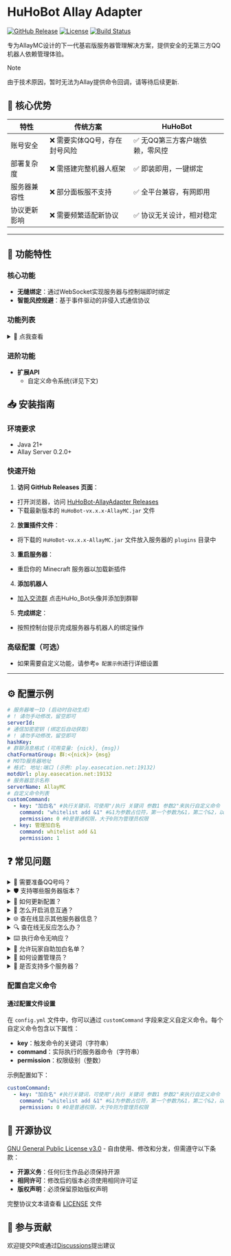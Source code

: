 # HuHoBot Allay Adapter

[![GitHub Release](https://img.shields.io/github/v/release/HuHoBot/AllayMCAdapter?style=for-the-badge)](https://github.com/HuHoBot/SpigotAdapter/releases)
[![License](https://img.shields.io/github/license/HuHoBot/AllayMCAdapter?style=for-the-badge)](https://github.com/HuHoBot/SpigotAdapter/blob/main/LICENSE)
[![Build Status](https://img.shields.io/github/actions/workflow/status/HuHoBot/AllayMCAdapter/build.yml?style=for-the-badge)](https://github.com/HuHoBot/SpigotAdapter/actions)

专为AllayMC设计的下一代基岩版服务器管理解决方案，提供安全的无第三方QQ机器人依赖管理体验。

> [!NOTE]  
> 由于技术原因，暂时无法为Allay提供命令回调，请等待后续更新.
> 
## 🌟 核心优势

| 特性     | 传统方案             | HuHoBot           |
|--------|------------------|-------------------|
| 账号安全   | ❌ 需要实体QQ号，存在封号风险 | ✅ 无QQ第三方客户端依赖，零风控 |
| 部署复杂度  | ❌ 需搭建完整机器人框架     | ✅ 即装即用，一键绑定       |
| 服务器兼容性 | ❌ 部分面板服不支持       | ✅ 全平台兼容，有网即用      |
| 协议更新影响 | ❌ 需要频繁适配新协议      | ✅ 协议无关设计，相对稳定     |
****
## 🚀 功能特性

### 核心功能

- **无缝绑定**：通过WebSocket实现服务器与控制端即时绑定
- **智能风控规避**：基于事件驱动的非侵入式通信协议

### 功能列表

<details>
<summary>📜 点我查看</summary>

| 命令     | 描述             |
|--------|----------------|
| /添加白名单 | 向服务器内添加一个白名单   |
| /删除白名单 | 向服务器内删除一个白名单   |
| /绑定    | 绑定服务器          |
| /设置名称  | 设置自己在本群群服互通的名称 |
| /发信息   | 群服互通向服务器内发送消息  |
| /执行命令  | 向服务器发送执行命令的请求  |
| /查白名单  | 查询服务器内置白名单     |
| /查在线   | 查询服务器在线名单      |
| /在线服务器 | 查询在线服务器        |
| /执行    | 执行自定义指令        |
| /管理员执行 | 以管理员身份运行自定义内容  |

</details>

### 进阶功能

- **扩展API**
    - 自定义命令系统(详见下文)

## 📥 安装指南

### 环境要求

- Java 21+
- Allay Server 0.2.0+

### 快速开始

1. **访问 GitHub Releases 页面**：
- 打开浏览器，访问 [HuHoBot-AllayAdapter Releases](https://github.com/HuHoBot/AllayMCAdapter/releases)
- 下载最新版本的 `HuHoBot-vx.x.x-AllayMC.jar` 文件

2. **放置插件文件**：
- 将下载的 `HuHoBot-vx.x.x-AllayMC.jar` 文件放入服务器的 `plugins` 目录中

3. **重启服务器**：
- 重启你的 Minecraft 服务器以加载新插件

4. **添加机器人**
- [加入交流群](http://qm.qq.com/cgi-bin/qm/qr?_wv=1027&k=N6tVRxGR8sDwYHBx9YgAhkqRTp1gseyk&authKey=M7Fd3Op6nHjXjSXefBtHBPqIq2wtX8AfufZor9DrfRrJkhyS2rohkt7iuOSwbtn8&noverify=0&group_code=1005746321) 点击HuHo_Bot头像并添加到群聊

5. **完成绑定**：
- 按照控制台提示完成服务器与机器人的绑定操作

### 高级配置（可选）

- 如果需要自定义功能，请参考`⚙️ 配置示例`进行详细设置

---

## ⚙️ 配置示例

```yaml
# 服务器唯一ID (启动时自动生成)
# ! 请勿手动修改，留空即可
serverId: 
# 通信加密密钥 (绑定后自动获取)
# ! 请勿手动修改，留空即可
hashKey: 
# 群聊消息格式 (可用变量: {nick}, {msg})
chatFormatGroup: 群:<{nick}> {msg}
# MOTD服务器地址
# 格式: 地址:端口 (示例: play.easecation.net:19132)
motdUrl: play.easecation.net:19132
# 服务器显示名称
serverName: AllayMC
# 自定义命令列表
customCommand:
  - key: "加白名" #执行关键词，可使用"/执行 关键词 参数1 参数2"来执行自定义命令
    command: "whitelist add &1" #&1为参数占位符，第一个参数为&1，第二个&2，以此类推
    permission: 0 #0是普通权限，大于0则为管理员权限
  - key: 管理加白名
    command: whitelist add &1
    permission: 1

```

## ❓ 常见问题

<details>
<summary>🤔 需要准备QQ号吗？</summary>
完全不需要！本方案采用全新的通信协议，彻底摆脱对第三方聊天平台的依赖。
</details>

<details>
<summary>🛡️ 支持哪些服务器版本？</summary>
✅ 已测试版本：1.8 - 1.21  

✅ 理论支持所有Spigot系核心
</details>

<details>
<summary>🔧 如何更新配置？</summary>
支持热重载配置：<code>/huhobot reload</code>
</details>

<details>
<summary>🤖 怎么开启消息互通？</summary>
本机器人不支持群服消息互通，因官方机器人API限制每个群每月仅能发送三条主动消息
</details>

<details>
<summary>🌐 查在线显示其他服务器信息？</summary>
请修改配置文件中的 <code>motdUrl</code> 字段为你的服务器地址  
示例：<code>motdUrl: "play.yourserver.com:25565"</code>
</details>

<details>
<summary>🔍 查在线无反应怎么办？</summary>
排查步骤：  

1. 检查连接状态，使用 <code>/huhobot reconnect</code> 重连

2. 尝试清空 motdUrl 字段：<code>"motdUrl": ""</code>

</details>

<details>
<summary>⌨️ 执行命令无响应？</summary>
注意命令格式区别：  

- <code>/执行 加白</code> → 用于自定义指令回调

- <code>/执行命令 list</code> → 向控制台发送命令

</details>

<details>
<summary>👥 允许玩家自助加白名单？</summary>
请按上文配置文件示例配置customCommand字段

使用方式：<code>/执行 加白 "玩家ID"</code>（带空格参数需加引号）

</details>

<details>
<summary>👮 如何设置管理员？</summary>
在群内使用指令：  
<code>/管理帮助</code> → 查看管理指令列表
</details>

<details>
<summary>🏰 是否支持多个服务器？</summary>
当前版本每个群仅支持绑定一个服务器，多服务器绑定功能正在开发中  
如需管理多服务器，建议为每个服务器创建独立群组
</details>

### 配置自定义命令

#### 通过配置文件设置

在 `config.yml` 文件中，你可以通过 `customCommand` 字段来定义自定义命令。每个自定义命令包含以下属性：

- **key**：触发命令的关键词（字符串）
- **command**：实际执行的服务器命令（字符串）
- **permission**：权限级别（整数）

示例配置如下：

```yaml
customCommand:
  - key: "加白名" #执行关键词，可使用"/执行 关键词 参数1 参数2"来执行自定义命令
    command: "whitelist add &1" #&1为参数占位符，第一个参数为&1，第二个&2，以此类推
    permission: 0 #0是普通权限，大于0则为管理员权限
```

## 📄 开源协议

[GNU General Public License v3.0](LICENSE) - 自由使用、修改和分发，但需遵守以下条款：

- **开源义务**：任何衍生作品必须保持开源
- **相同许可**：修改后的版本必须使用相同许可证
- **版权声明**：必须保留原始版权声明

完整协议文本请查看 [LICENSE](LICENSE) 文件

## 🤝 参与贡献

欢迎提交PR或通过[Discussions](https://github.com/HuHoBot/SpigotAdapter/discussions)提出建议

